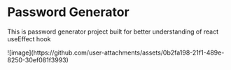 # Password Generator

<p>This is password generator project built for better understanding of react useEffect hook</p>
![image](https://github.com/user-attachments/assets/0b2fa198-21f1-489e-8250-30ef081f3993)

